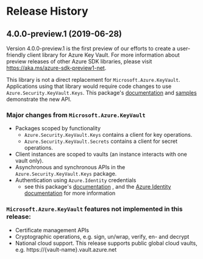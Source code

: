 # Release History

## 4.0.0-preview.1 (2019-06-28)
Version 4.0.0-preview.1 is the first preview of our efforts to create a user-friendly client library for Azure Key Vault. For more information about
preview releases of other Azure SDK libraries, please visit
https://aka.ms/azure-sdk-preview1-net.

This library is not a direct replacement for `Microsoft.Azure.KeyVault`. Applications
using that library would require code changes to use `Azure.Security.KeyVault.Keys`.
This package's
[documentation](https://github.com/Azure/azure-sdk-for-net/tree/master/sdk/keyvault/Azure.Security.KeyVault.Keys/Readme.md)
and
[samples](https://github.com/Azure/azure-sdk-for-net/tree/master/sdk/keyvault/Azure.Security.KeyVault.Keys/samples)
demonstrate the new API.

### Major changes from `Microsoft.Azure.KeyVault`
- Packages scoped by functionality
    - `Azure.Security.KeyVault.Keys` contains a client for key operations.
    - `Azure.Security.KeyVault.Secrets` contains a client for secret operations.
- Client instances are scoped to vaults (an instance interacts with one vault
only).
- Asynchronous and synchronous APIs in the `Azure.Security.KeyVault.Keys` package.
- Authentication using `Azure.Identity` credentials
  - see this package's
  [documentation](https://github.com/Azure/azure-sdk-for-net/tree/master/sdk/keyvault/Azure.Security.KeyVault.Keys/Readme.md)
  , and the
  [Azure Identity documentation](https://github.com/Azure/azure-sdk-for-net/tree/master/sdk/identity/Azure.Identity)
  for more information

### `Microsoft.Azure.KeyVault` features not implemented in this release:
- Certificate management APIs
- Cryptographic operations, e.g. sign, un/wrap, verify, en- and
decrypt
- National cloud support. This release supports public global cloud vaults,
    e.g. https://{vault-name}.vault.azure.net

